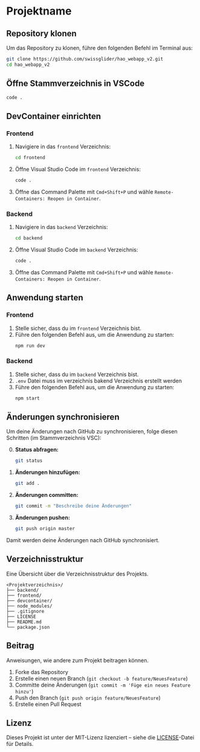 # Projektname

## Repository klonen

Um das Repository zu klonen, führe den folgenden Befehl im Terminal aus:

```sh
git clone https://github.com/swissglider/hao_webapp_v2.git
cd hao_webapp_v2
```

## Öffne Stammverzeichnis in VSCode

   ```sh
   code .
   ```

## DevContainer einrichten

### Frontend

1. Navigiere in das `frontend` Verzeichnis:
   ```sh
   cd frontend
   ```

2. Öffne Visual Studio Code im `frontend` Verzeichnis:
   ```sh
   code .
   ```

3. Öffne das Command Palette mit `Cmd+Shift+P` und wähle `Remote-Containers: Reopen in Container`.

### Backend

1. Navigiere in das `backend` Verzeichnis:
   ```sh
   cd backend
   ```

2. Öffne Visual Studio Code im `backend` Verzeichnis:
   ```sh
   code .
   ```

3. Öffne das Command Palette mit `Cmd+Shift+P` und wähle `Remote-Containers: Reopen in Container`.

## Anwendung starten

### Frontend

1. Stelle sicher, dass du im `frontend` Verzeichnis bist.
2. Führe den folgenden Befehl aus, um die Anwendung zu starten:
   ```sh
   npm run dev
   ```

### Backend

1. Stelle sicher, dass du im `backend` Verzeichnis bist.
2. `.env` Datei muss im verzeichnis bakend Verzeichnis erstellt werden
3. Führe den folgenden Befehl aus, um die Anwendung zu starten:
   ```sh
   npm start
   ```

## Änderungen synchronisieren

Um deine Änderungen nach GitHub zu synchronisieren, folge diesen Schritten (im Stammverzeichnis VSC):

0. **Status abfragen:**
   ```sh
   git status
   ```

1. **Änderungen hinzufügen:**
   ```sh
   git add .
   ```

2. **Änderungen committen:**
   ```sh
   git commit -m "Beschreibe deine Änderungen"
   ```

3. **Änderungen pushen:**
   ```sh
   git push origin master
   ```

Damit werden deine Änderungen nach GitHub synchronisiert.

## Verzeichnisstruktur

Eine Übersicht über die Verzeichnisstruktur des Projekts.

```
<Projektverzeichnis>/
├── backend/
├── frontend/
├── devcontainer/
├── node_modules/
├── .gitignore
├── LICENSE
├── README.md
└── package.json
```

## Beitrag

Anweisungen, wie andere zum Projekt beitragen können.

1. Forke das Repository
2. Erstelle einen neuen Branch (`git checkout -b feature/NeuesFeature`)
3. Committe deine Änderungen (`git commit -m 'Füge ein neues Feature hinzu'`)
4. Push den Branch (`git push origin feature/NeuesFeature`)
5. Erstelle einen Pull Request

## Lizenz

Dieses Projekt ist unter der MIT-Lizenz lizenziert – siehe die [LICENSE](LICENSE)-Datei für Details.
